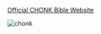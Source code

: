 [Official CHONK Bible Website]([https://soullllllll-l.github.io/chonk-genesis/start.html/](https://churchof-chonk.github.io/chonkbible-notstolen-/start.html))

![chonk](https://media2.giphy.com/media/y0PmMY7bfz41760kn8/200w.gif?cid=6c09b952r5jjqpllm08op30jn392div8bnxp631e4z3xh59c&ep=v1_gifs_search&rid=200w.gif&ct=g)

